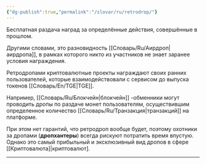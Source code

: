 ```yaml
---
{"dg-publish":true,"permalink":"/slovar/ru/retrodrop/"}
---
```



Бесплатная раздача наград за определённые действия, совершённые в прошлом.

Другими словами, это разновидность [[Словарь/Ru/Аирдроп\|аирдропа]], в рамках которого никто из участников не знает заранее условия награждения.

Ретродропами криптовалютные проекты награждают своих ранних пользователей, которые взаимодействовали с сервисом до выпуска токенов [[Словарь/En/TGE\|TGE]].

Например, [[Словарь/Ru/Блокчейн\|блокчейн]] -обменники могут проводить дропы по раздаче монет пользователям, осуществившим определенное количество [[Словарь/Ru/Транзакция\|транзакций]] на платформе.

При этом нет гарантий, что ретродроп вообще будет, поэтому охотники за дропами (**дропхантеры**) всегда рискуют потратить время впустую. Однако это самый прибыльный и эксклюзивный вид дропов в сфере [[Криптовалюта]|криптовалют].

---
